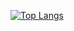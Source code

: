 [![Top Langs](https://github-readme-stats.vercel.app/api/top-langs/?username=kthedeveloper&layout=donut)](https://github.com/anuraghazra/github-readme-stats)
